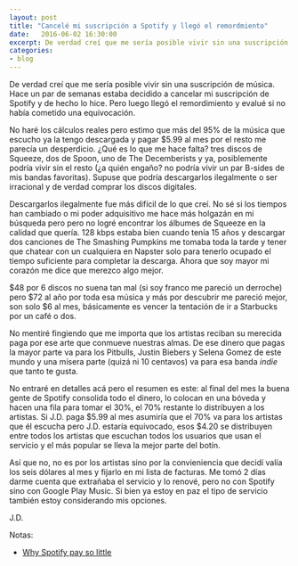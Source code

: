 ```yaml
---
layout: post
title: "Cancelé mi suscripción a Spotify y llegó el remordmiento"
date:   2016-06-02 16:30:00
excerpt: De verdad creí que me sería posible vivir sin una suscripción de música. Hace un par de semanas estaba decidido a cancelar mi suscripción de Spotify y de hecho lo hice. 
categories:
- blog
---
```

De verdad creí que me sería posible vivir sin una suscripción de música. Hace un par de semanas estaba decidido a cancelar mi suscripción de Spotify y de hecho lo hice. Pero luego llegó el remordimiento y evalué si no había cometido una equivocación.

No haré los cálculos reales pero estimo que más del 95% de la música que escucho ya la tengo descargada y pagar $5.99 al mes por el resto me parecía un desperdicio. ¿Qué es lo que me hace falta? tres discos de Squeeze, dos de Spoon, uno de The Decemberists y ya, posiblemente podría vivir sin el resto (¿a quién engaño? no podría vivir un par B-sides de mis bandas favoritas). Supuse que podría descargarlos ilegalmente o ser irracional y de verdad comprar los discos digitales.

Descargarlos ilegalmente fue más difícil de lo que creí. No sé si los tiempos han cambiado o mi poder adquisitivo me hace más holgazán en mi búsqueda pero pero no logré encontrar los álbumes de Squeeze en la calidad que quería. 128 kbps estaba bien cuando tenía 15 años y descargar dos canciones de The Smashing Pumpkins me tomaba toda la tarde y tener que chatear con un cualquiera en Napster solo para tenerlo ocupado el tiempo suficiente para completar la descarga. Ahora que soy mayor mi corazón me dice que merezco algo mejor.

$48 por 6 discos no suena tan mal (si soy franco me pareció un derroche) pero $72 al año por toda esa música y más por descubrir me pareció mejor, son solo $6 al mes, básicamente es vencer la tentación de ir a Starbucks por un café o dos.

No mentiré fingiendo que me importa que los artistas reciban su merecida paga por ese arte que conmueve nuestras almas. De ese dinero que pagas la mayor parte va para los Pitbulls, Justin Biebers y Selena Gomez de este mundo y una mísera parte (quizá ni 10 centavos) va para esa banda *indie* que tanto te gusta. 

No entraré en detalles acá pero el resumen es este: al final del mes la buena gente de Spotify consolida todo el dinero, lo colocan en una bóveda y hacen una fila para tomar el 30%, el 70% restante lo distribuyen a los artistas. Si J.D. paga $5.99 al mes asumiría que el 70% va para los artistas que él escucha pero J.D. estaría equivocado, esos $4.20 se distribuyen entre todos los artistas que escuchan todos los usuarios que usan el servicio y el más popular se lleva la mejor parte del botín.

Así que no, no es por los artistas sino por la convieniencia que decidí valía los seis dólares al mes y fijarlo en mi lista de facturas. Me tomó 2 días darme cuenta que extrañaba el servicio y lo renové, pero no con Spotify sino con Google Play Music. Si bien ya estoy en paz el tipo de servicio también estoy considerando mis opciones.

J.D.

Notas:

* [Why Spotify pay so little](http://lit.vulf.de/spotify-so-little/)